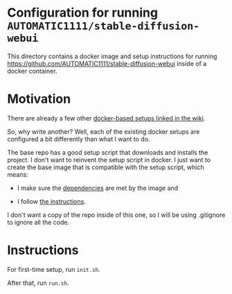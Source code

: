 # Configuration for running `AUTOMATIC1111/stable-diffusion-webui`

This directory contains a docker image and setup instructions for running https://github.com/AUTOMATIC1111/stable-diffusion-webui inside of a docker container.

# Motivation

There are already a few other [docker-based setups linked in the wiki](https://github.com/AUTOMATIC1111/stable-diffusion-webui/wiki/Containers).

So, why write another? Well, each of the existing docker setups are configured a bit differently than what I want to do.

The base repo has a good setup script that downloads and installs the project. I don't want to reinvent the setup script in docker. I just want to create the base image that is compatible with the setup script, which means:

- I make sure the [dependencies](https://github.com/AUTOMATIC1111/stable-diffusion-webui/wiki/Dependencies) are met by the image and

- I follow [the instructions](https://github.com/AUTOMATIC1111/stable-diffusion-webui#automatic-installation-on-linux).

I don't want a copy of the repo inside of this one, so I will be using .gitignore to ignore all the code.

# Instructions

For first-time setup, run `init.sh`.

After that, run `run.sh`.
